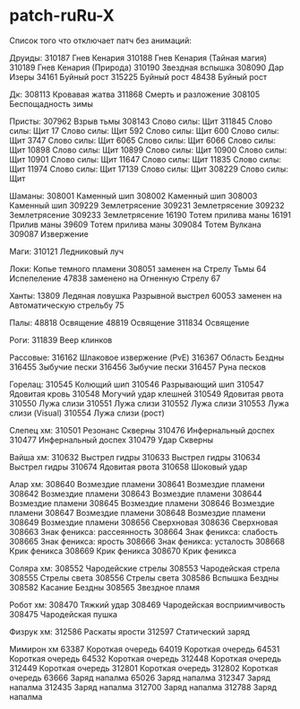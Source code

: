 # patch-ruRu-X

Список того что отключает патч без анимаций:

Друиды:
310187 Гнев Кенария
310188 Гнев Кенария (Тайная магия)
310189 Гнев Кенария (Природа)
310190 Звездная вспышка
308090 Дар Изеры
34161 Буйный рост
315225 Буйный рост
48438 Буйный рост 

Дк:
308113 Кровавая жатва
311868 Смерть и разложение
308105  Беспощадность зимы 

Присты:
307962 Взрыв тьмы
308143 Слово силы: Щит
311845 Слово силы: Щит
17 Слово силы: Щит
592 Слово силы: Щит
600 Слово силы: Щит
3747 Слово силы: Щит
6065 Слово силы: Щит
6066 Слово силы: Щит
10898 Слово силы: Щит
10899 Слово силы: Щит
10900 Слово силы: Щит
10901 Слово силы: Щит
11647 Слово силы: Щит
11835 Слово силы: Щит
11974 Слово силы: Щит
17139 Слово силы: Щит
308229 Слово силы: Щит 

Шаманы:
308001 Каменный шип
308002 Каменный шип
308003 Каменный шип
309229 Землетрясение
309231 Землетрясение
309232 Землетрясение
309233 Землетрясение
16190 Тотем прилива маны
16191 Прилив маны
39609 Тотем прилива маны
309084 Тотем Вулкана
309087 Извержение 

Маги:
310121 Ледниковый луч 

Локи:
Копье темного пламени 308051 заменен на Стрелу Тьмы 64
Испепеление 47838 заменено на Огненную Стрелу 67 

Ханты:
13809 Ледяная ловушка
Разрывной выстрел 60053 заменен на Автоматическую стрельбу 75 

Палы:
48818 Освящение
48819 Освящение
311834 Освящение 

Роги:
311839 Веер клинков 

Рассовые:
316162 Шлаковое извержение (PvE)
316367 Область Бездны
316455 Зыбучие пески
316456 Зыбучие пески
316457 Руна песков 

Горелац:
310545 Колющий шип
310546 Разрывающий шип
310547 Ядовитая кровь
310548 Могучий удар клешней
310549 Ядовитая рвота
310550 Лужа слизи
310551  Лужа слизи
310552 Лужа слизи
310553 Лужа слизи (Visual)
310554 Лужа слизи (рост) 

Слепец хм:
310501 Резонанс Скверны
310476 Инфернальный доспех
310477 Инфернальный доспех
310479 Удар Скверны 

Вайша хм:
310632 Выстрел гидры
310633 Выстрел гидры
310634 Выстрел гидры
310674 Ядовитая рвота
310658 Шоковый удар 

Алар хм:
308640 Возмездие пламени
308641  Возмездие пламени
308642 Возмездие пламени
308643 Возмездие пламени
308644 Возмездие пламени
308645 Возмездие пламени
308646 Возмездие пламени
308647 Возмездие пламени
308648 Возмездие пламени
308649 Возмездие пламени
308656 Сверхновая
308636 Сверхновая
308663 Знак феникса: рассеянность
308664 Знак феникса: слабость
308665 Знак феникса: ярость
308666 Знак феникса: усталость 
308668 Крик феникса
308669 Крик феникса
308670 Крик феникса 

Соляра хм:
308552 Чародейские стрелы
308553 Чародейская стрела
308555 Стрелы света
308556 Стрелы света 
308586 Вспышка Бездны 
308582 Касание Бездны 
308565 Звездное пламя

Робот хм:
308470 Тяжкий удар
308469 Чародейская восприимчивость 
308475 Чародейская пушка 

Физрук хм:
312586 Раскаты ярости
312597 Статический заряд 

Мимирон хм
63387 Короткая очередь
64019 Короткая очередь
64531 Короткая очередь
64532 Короткая очередь
312448 Короткая очередь
312449 Короткая очередь
312801 Короткая очередь
312802 Короткая очередь
63666 Заряд напалма
65026 Заряд напалма
312347 Заряд напалма
312435 Заряд напалма
312700 Заряд напалма
312788 Заряд напалма

